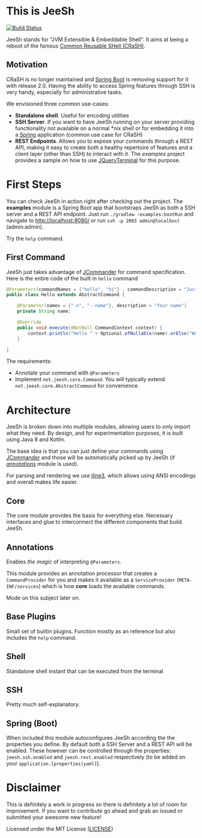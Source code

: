 # This is JeeSh 

[![Build Status](https://travis-ci.org/jeeshell/jeesh.svg?branch=master)](https://travis-ci.org/jeeshell/jeesh)

JeeSh stands for "JVM Extensible & Embeddable Shell". It aims at being a reboot of the famous
[Common Reusable SHell (CRaSH)](https://github.com/crashub/crash).
 
 
## Motivation

CRaSH is no longer maintained and [Spring Boot](https://projects.spring.io/spring-boot/) is removing support
for it with release 2.0. Having the ability to access Spring features through SSH is very handy, especially
for administrative tasks.


We envisioned three common use-cases:
* **Standalone shell**. Useful for encoding utilities
* **SSH Server**. If you want to have JeeSh running on your server providing functionality not available 
on a normal *nix shell or for embedding it into a [Spring](https://spring.io/) application (common use case for CRaSH)
* **REST Endpoints**. Allows you to expose your commands through a REST API, making it easy to create both 
a healthy repertoire of features and a client layer (other than SSH) to interact with it. The *examples* project
provides a sample on how to use [JQueryTerminal](http://terminal.jcubic.pl/) for this purpose.


# First Steps

You can check JeeSh in action right after checking out the project. The **examples** module is a Spring Boot app
that bootstraps JeeSh as both a SSH server and a REST API endpoint. Just run `./gradlew :examples:bootRun`
and navigate to [http://localhost:8080/](http://localhost:8080/) or run `ssh -p 2003 admin@localhost` (admin:admin).


Try the `help` command.
 

## First Command

JeeSh just takes advantage of [JCommander](http://jcommander.org/) for command specification. Here is
the entire code of the built in `hello` command
 
```java
@Parameters(commandNames = {"hello", "hi"} , commandDescription = "Just says hello")
public class Hello extends AbstractCommand {

    @Parameter(names = {"-n", "--name"}, description = "Your name")
    private String name;

    @Override
    public void execute(@NotNull CommandContext context) {
        context.println("Hello " + Optional.ofNullable(name).orElse("World"));
    }

}
```

The requirements:
* Annotate your command with `@Parameters`
* Implement `net.jeesh.core.Command`. You will typically extend `net.jeesh.core.AbstractCommand` for convenience.


# Architecture

JeeSh is broken down into multiple modules, allowing users to only import what they need.
By design, and for experimentation purposes, it is built using Java 8 and Kotlin.


The base idea is that you can just define your commands using [JCommander](http://jcommander.org/) and those
will be automatically picked up by JeeSh (if [*annotations*](#annotations) module is used).


For parsing and rendering we use [jline3](https://github.com/jline/jline3), which allows using ANSI encodings
and overall makes life easier.


## Core

The core module provides the basis for everything else. Necessary interfaces and glue to interconnect
the different components that build JeeSh.

## Annotations

Enables *the magic* of interpreting `@Parameters`.


This module provides an annotation processor that creates a `CommandProvider` for you and makes it
available as a `ServiceProvider` (`META-INF/services`) which is how **core** loads the available commands.


Mode on this subject later on.


## Base Plugins

Small set of builtin plugins. Function mostly as an reference but also includes the `help` command.

## Shell

Standalone shell instant that can be executed from the terminal

## SSH

Pretty much self-explanatory.

## Spring (Boot)

When included this module autoconfigures JeeSh according the the properties you define. By default
both a SSH Server and a REST API will be enabled. These however can be controlled through the properties:
`jeesh.ssh.enabled` and `jeesh.rest.enabled` respectively (to be added on your `application.[properties|yaml]`).

# Disclaimer

This is definitely a work in progress so there is definitely a lot of room for improvement. If you want
to contribute go ahead and grab an issued or submitted your awesome new feature!

Licensed under the MIT License ([LICENSE](LICENSE.md))
